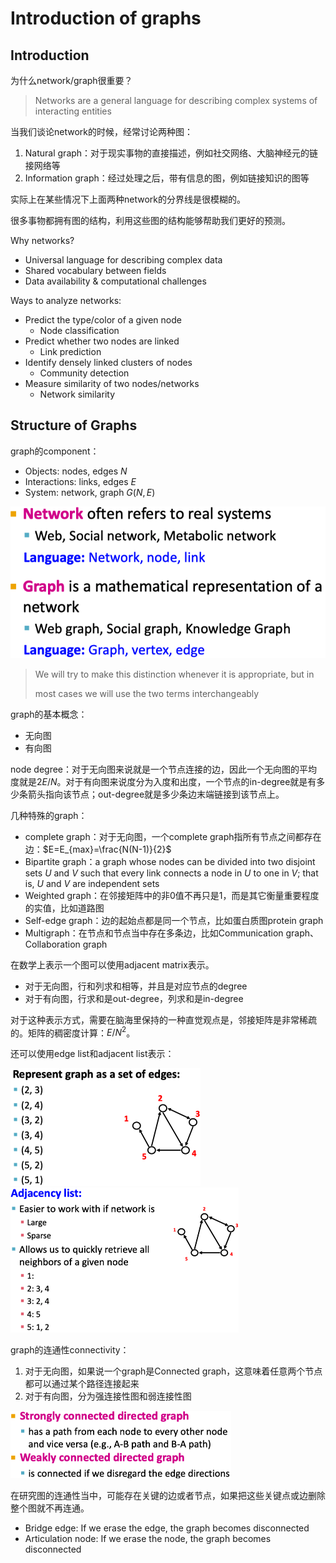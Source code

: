 # Introduction of graphs

## Introduction

为什么network/graph很重要？

> Networks are a general language for describing complex systems of interacting entities

当我们谈论network的时候，经常讨论两种图：

1. Natural graph：对于现实事物的直接描述，例如社交网络、大脑神经元的链接网络等
2. Information graph：经过处理之后，带有信息的图，例如链接知识的图等

实际上在某些情况下上面两种network的分界线是很模糊的。

很多事物都拥有图的结构，利用这些图的结构能够帮助我们更好的预测。

Why networks?

- Universal language for describing complex data
- Shared vocabulary between fields
- Data availability & computational challenges

Ways to analyze networks:

- Predict the type/color of a given node
  - Node classification
- Predict whether two nodes are linked
  - Link prediction
- Identify densely linked clusters of nodes
  - Community detection
- Measure similarity of two nodes/networks
  - Network similarity

## Structure of Graphs

 graph的component：

- Objects: nodes, edges	$N$
- Interactions: links, edges	$E$
- System: network, graph     $G(N, E)$

![image-20210309193044665](image-20210309193044665.png)

> We will try to make this distinction whenever it is appropriate, but in
>
> most cases we will use the two terms interchangeably

graph的基本概念：

- 无向图
- 有向图

node degree：对于无向图来说就是一个节点连接的边，因此一个无向图的平均度就是$2E/N$。对于有向图来说度分为入度和出度，一个节点的in-degree就是有多少条箭头指向该节点；out-degree就是多少条边末端链接到该节点上。

几种特殊的graph：

- complete graph：对于无向图，一个complete graph指所有节点之间都存在边：$E=E_{max}=\frac{N(N-1)}{2}$
- Bipartite graph：a graph whose nodes can be divided into two disjoint sets $U$ and $V$ such that every link connects a node in $U$ to one in $V$; that is, $U$ and $V$ are independent sets
- Weighted graph：在邻接矩阵中的非0值不再只是1，而是其它衡量重要程度的实值，比如道路图
- Self-edge graph：边的起始点都是同一个节点，比如蛋白质图protein graph
- Multigraph：在节点和节点当中存在多条边，比如Communication graph、Collaboration graph

在数学上表示一个图可以使用adjacent matrix表示。

- 对于无向图，行和列求和相等，并且是对应节点的degree
- 对于有向图，行求和是out-degree，列求和是in-degree

对于这种表示方式，需要在脑海里保持的一种直觉观点是，邻接矩阵是非常稀疏的。矩阵的稠密度计算：$E/N^2$。

还可以使用edge list和adjacent list表示：

<img src="image-20210309203007866.png" alt="image-20210309203007866" style="zoom:50%;" />

<img src="image-20210309203034763.png" alt="image-20210309203034763" style="zoom:50%;" />

graph的连通性connectivity：

1. 对于无向图，如果说一个graph是Connected graph，这意味着任意两个节点都可以通过某个路径连接起来
2. 对于有向图，分为强连接性图和弱连接性图

<img src="image-20210309204211861.png" alt="image-20210309204211861" style="zoom:50%;" />

在研究图的连通性当中，可能存在关键的边或者节点，如果把这些关键点或边删除整个图就不再连通。

- Bridge edge: If we erase the edge, the graph becomes disconnected
- Articulation node: If we erase the node, the graph becomes disconnected

